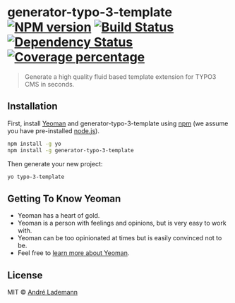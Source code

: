 # generator-typo-3-template [![NPM version][npm-image]][npm-url] [![Build Status](https://travis-ci.org/vergissberlin/generator-typo3-template.svg?branch=master)](https://travis-ci.org/vergissberlin/generator-typo3-template) [![Dependency Status][daviddm-image]][daviddm-url] [![Coverage percentage][coveralls-image]][coveralls-url]
> Generate a high quality fluid based template extension for TYPO3 CMS in seconds.

## Installation

First, install [Yeoman](http://yeoman.io) and generator-typo-3-template using [npm](https://www.npmjs.com/) (we assume you have pre-installed [node.js](https://nodejs.org/)).

```bash
npm install -g yo
npm install -g generator-typo-3-template
```

Then generate your new project:

```bash
yo typo-3-template
```

## Getting To Know Yeoman

 * Yeoman has a heart of gold.
 * Yeoman is a person with feelings and opinions, but is very easy to work with.
 * Yeoman can be too opinionated at times but is easily convinced not to be.
 * Feel free to [learn more about Yeoman](http://yeoman.io/).

## License

MIT © [André Lademann](https://www.netresearch.de/)


[npm-image]: https://badge.fury.io/js/generator-typo3-template.svg
[npm-url]: https://npmjs.org/package/generator-typo3-template
[travis-image]: https://travis-ci.org/vergissberlin/generator-typo3-template.svg?branch=master
[travis-url]: https://travis-ci.org/vergissberlin/generator-typo3-template
[daviddm-image]: https://david-dm.org/vergissberlin/generator-typo3-template.svg?theme=shields.io
[daviddm-url]: https://david-dm.org/vergissberlin/generator-typo3-template
[coveralls-image]: https://coveralls.io/repos/vergissberlin/generator-typo3-template/badge.svg
[coveralls-url]: https://coveralls.io/r/vergissberlin/generator-typo3-template
